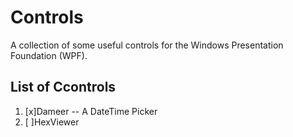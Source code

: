 # Controls

A collection of some useful controls  for the Windows Presentation Foundation (WPF).

## List of Ccontrols

1. [x]Dameer -- A DateTime Picker
1. [ ]HexViewer